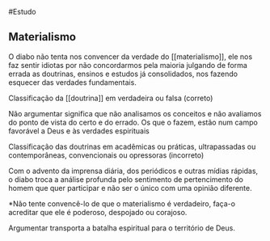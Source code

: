 #Estudo 


## Materialismo

O diabo não tenta nos convencer da verdade do [[materialismo]], ele nos faz sentir idiotas por não concordarmos pela maioria julgando de forma errada as doutrinas, ensinos e estudos já consolidados, nos fazendo esquecer das verdades fundamentais. 

Classificação da [[doutrina]] em verdadeira ou falsa (correto)

Não argumentar significa que não analisamos os conceitos e não avaliamos do ponto de vista do certo e do errado. Os que o fazem, estão num campo favorável a Deus e às verdades espirituais

Classificação das doutrinas em acadêmicas ou práticas, ultrapassadas ou contemporâneas, convencionais ou opressoras (incorreto)

Com o advento da imprensa diária, dos periódicos e outras mídias rápidas, o diabo troca a análise profunda pelo sentimento de pertencimento do homem que quer participar e não ser o único com uma opinião diferente.

*Não tente convencê-lo de que o materialismo é verdadeiro, faça-o acreditar que ele é poderoso, despojado ou corajoso.

Argumentar transporta a batalha espiritual para o território de Deus.